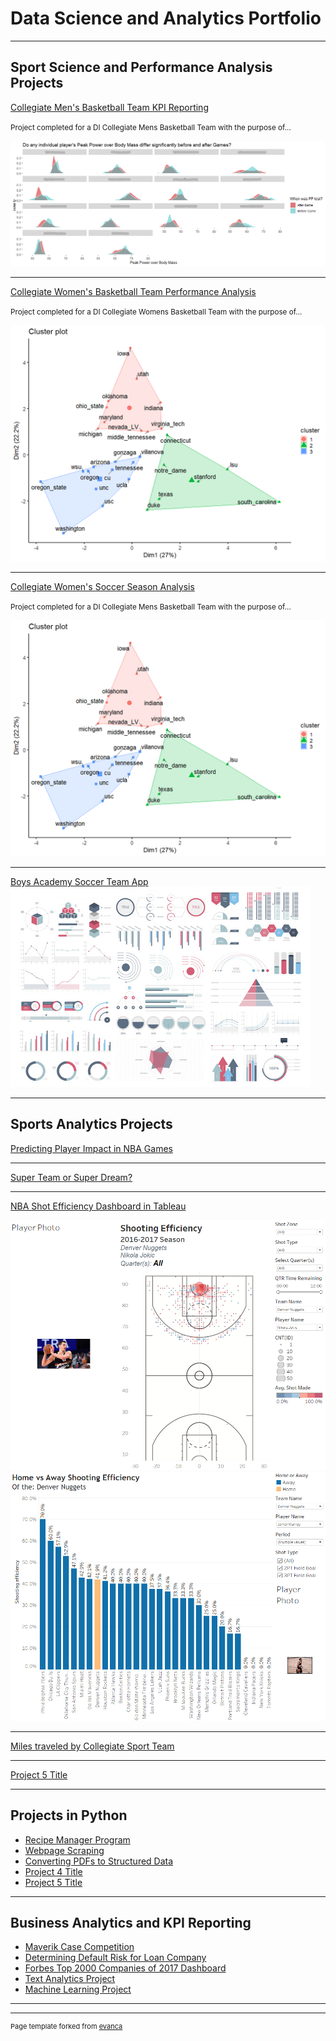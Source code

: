# Data Science and Analytics Portfolio

---

## Sport Science and Performance Analysis Projects

[Collegiate Men's Basketball Team KPI Reporting](https://github.com/jadegosar/Collegiate_MBB_KPI_Reporting)

<small>Project completed for a DI Collegiate Mens Basketball Team with the purpose of...</small>

<center><img src="images/player_plots.png"/></center>

---
[Collegiate Women's Basketball Team Performance Analysis](/pdf/WBB_Presentation.pdf)

<small>Project completed for a DI Collegiate Womens Basketball Team with the purpose of...</small>

<center><img src="images/cluster_final.png"/></center>

---
[Collegiate Women's Soccer Season Analysis](/sample_page.md)

<small>Project completed for a DI Collegiate Mens Basketball Team with the purpose of...</small>

<center><img src="images/cluster_final.png"/></center>

---
[Boys Academy Soccer Team App](http://example.com/)
<img src="images/dummy_thumbnail.jpg?raw=true"/>

---

## Sports Analytics Projects

[Predicting Player Impact in NBA Games](https://github.com/jadegosar/Predicting_NBA_Team_Wins)

---
[Super Team or Super Dream?](http://example.com/)

---
[NBA Shot Efficiency Dashboard in Tableau](http://example.com/)

<center><img src="images/Tableau_Dashboard_1.png"/></center>
<center><img src="images/Tableau_Dashboard_2.png"/></center>

---
[Miles traveled by Collegiate Sport Team](http://example.com/)

---
[Project 5 Title](http://example.com/)

---

## Projects in Python

- [Recipe Manager Program](http://example.com/)
- [Webpage Scraping](http://example.com/)
- [Converting PDFs to Structured Data](http://example.com/)
- [Project 4 Title](http://example.com/)
- [Project 5 Title](http://example.com/)

---

## Business Analytics and KPI Reporting

- [Maverik Case Competition](http://example.com/)
- [Determining Default Risk for Loan Company](http://example.com/)
- [Forbes Top 2000 Companies of 2017 Dashboard](http://example.com/)
- [Text Analytics Project](http://example.com/)
- [Machine Learning Project](http://example.com/)

---



---
<p style="font-size:11px">Page template forked from <a href="https://github.com/evanca/quick-portfolio">evanca</a></p>
<!-- Remove above link if you don't want to attibute -->
